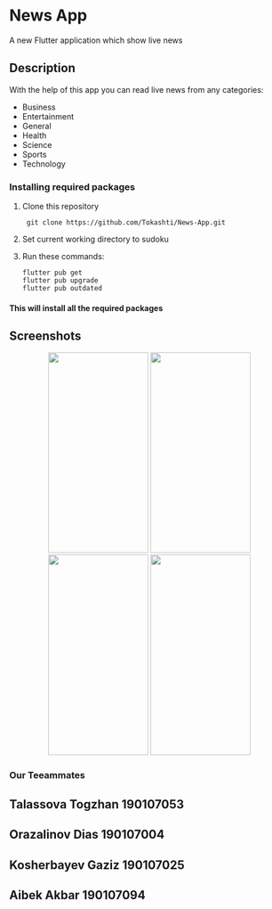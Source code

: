 # News App

A new Flutter application which show live news

## Description

With the help of this app you can read live news from any categories:

* Business 
* Entertainment
* General
* Health
* Science
* Sports
* Technology

### Installing required packages

1. Clone this repository
   ```
    git clone https://github.com/Tokashti/News-App.git
   ```

2. Set current working directory to sudoku

3. Run these commands:
   ```
   flutter pub get
   flutter pub upgrade
   flutter pub outdated
   ```

#### This will install all the required packages

## Screenshots
<p align="middle">


  <img src ="https://github.com/Tokashti/News-App/blob/main/screenshot/g1.gif" width="180" height="360">
  <img src ="https://github.com/Tokashti/News-App/blob/main/screenshot/s1.png" width="180" height="360">
  <img src ="https://github.com/Tokashti/News-App/blob/main/screenshot/s2.png" width="180" height="360">
  <img src ="https://github.com/Tokashti/News-App/blob/main/screenshot/screen_1.png" width="180" height="360">
</p>
 
### Our Teeammates
## Talassova Togzhan 190107053
## Orazalinov Dias 190107004
## Kosherbayev Gaziz 190107025
## Aibek Akbar 190107094




